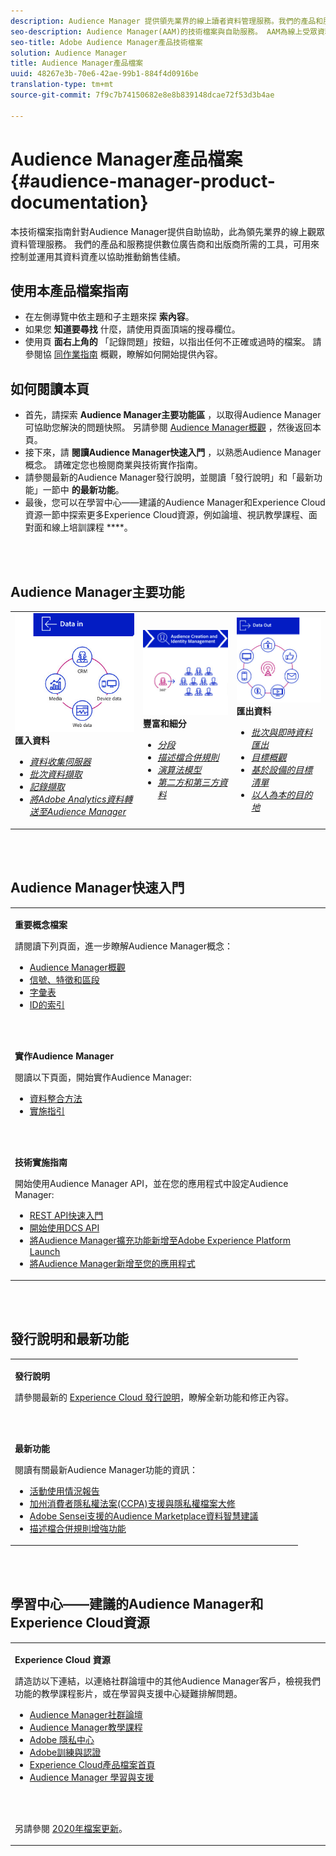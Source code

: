 ```yaml
---
description: Audience Manager 提供領先業界的線上讀者資料管理服務。我們的產品和服務提供數位廣告商和出版商所需的工具，可用來控制並運用其資料資產以協助推動銷售佳績。
seo-description: Audience Manager(AAM)的技術檔案與自助服務。 AAM為線上受眾資料管理提供業界領先的服務，並為數位廣告商和發佈商提供所需的工具，以控制和運用其資料資產，協助推動銷售成功。
seo-title: Adobe Audience Manager產品技術檔案
solution: Audience Manager
title: Audience Manager產品檔案
uuid: 48267e3b-70e6-42ae-99b1-884f4d0916be
translation-type: tm+mt
source-git-commit: 7f9c7b74150682e8e8b839148dcae72f53d3b4ae

---
```




# Audience Manager產品檔案 {#audience-manager-product-documentation}

本技術檔案指南針對Audience Manager提供自助協助，此為領先業界的線上觀眾資料管理服務。 我們的產品和服務提供數位廣告商和出版商所需的工具，可用來控制並運用其資料資產以協助推動銷售佳績。

## 使用本產品檔案指南

* 在左側導覽中依主題和子主題來探 **索內容**。
* 如果您 **知道要尋找** 什麼，請使用頁面頂端的搜尋欄位。
* 使用頁 **面右上角的** 「記錄問題」按鈕，以指出任何不正確或過時的檔案。 請參閱協 [同作業指南](https://docs.adobe.com/content/help/en/contributor/contributor-guide/introduction.html) 概觀，瞭解如何開始提供內容。

## 如何閱讀本頁

* 首先，請探索 **Audience Manager主要功能區** ，以取得Audience Manager可協助您解決的問題快照。 另請參閱 [Audience Manager概觀](/help/using/overview/aam-overview.md) ，然後返回本頁。
* 接下來，請 **閱讀Audience Manager快速入門** ，以熟悉Audience Manager概念。 請確定您也檢閱商業與技術實作指南。
* 請參閱最新的Audience Manager發行說明，並閱讀「發行說明」和「最新功能」一節中 **的最新功能**。
* 最後，您可以在學習中心——建議的Audience Manager和Experience Cloud資源一節中探索更多Experience Cloud資源，例如論壇、視訊教學課程、面對面和線上培訓課程 ****。

<br> 

## Audience Manager主要功能

<table>
   <td>
      <img alt="資料" src="/help/using/overview/assets/data-in.png"/>
      <div>
         <b>匯入資料</b>
      </div>
      <p>
         <em><ul><li><a href="/help/using/api/dcs-intro/dcs-api-reference/dcs-api-reference-overview.md">資料收集伺服器</a></li><li><a href="/help/using/integration/sending-audience-data/batch-data-transfer-explained/batch-data-transfer-overview.md">批次資料擷取</a></li><li><a href="/help/using/reporting/audience-optimization-reports/metadata-files-intro/metadata-files-intro.md">記錄擷取</a></li><li><a href="/help/using/integration/integration-other-solutions/audience-management-module.md">將Adobe Analytics資料轉送至Audience Manager</a></li></ul></em>
      <p>
   </td>
   <td>
      <img alt="豐富和細分" src="/help/using/overview/assets/enrich-segment.png"/>
      <div>
         <b>豐富和細分</b>
      </div>
      <p>
       <em><ul><li><a href="/help/using/features/segments/segments-purpose.md">分段</a></li><li><a href="/help/using/features/profile-merge-rules/merge-rules-overview.md">描述檔合併規則</a></li><li><a href="/help/using/features/algorithmic-models/understanding-models.md">演算法模型</a></li><li><a href="/help/using/overview/data-types-collected.md">第二方和第三方資料</a></li></ul></em>
      <p>
   </td>
   <td>
      <img alt="資料輸出" src="/help/using/overview/assets/data-out.png"/>
      </a>
      <div>
         <b>匯出資料</b>
      </div>
      <p>
      <p>
         <em><ul><li><a href="/help/using/integration/receiving-audience-data/receiving-audience-data-overview.md">批次與即時資料匯出</a></li><li><a href="/help/using/features/destinations/destinations.md">目標概觀</a></li><li><a href="/help/using/features/destinations/device-based-destinations-list.md">基於設備的目標清單</a></li><li><a href="/help/using/features/destinations/people-based-destinations-overview.md">以人為本的目的地</a></li></ul></em> 
      <p>
      <p>
   </td>
</table>


<br> 

## Audience Manager快速入門

<table> 
 <tbody> 
  <tr> 
   <td colname="col1"> <p><b>重要概念檔案</b></p>
   <p>請閱讀下列頁面，進一步瞭解Audience Manager概念： 
   <ul><li><a href="/help/using/overview/aam-overview.md"> Audience Manager概觀</a></li><li><a href="/help/using/reference/signal-trait-segment.md">信號、特徵和區段</a></li><li><a href="/help/using/reference/aam-glossary.md"> 字彙表</a> </li><li><a href="/help/using/reference/ids-in-aam.md">ID的索引</a></li></ul></p>
   <br> 
   <p><b>實作Audience Manager</b></p>
   <p> 閱讀以下頁面，開始實作Audience Manager:
     <ul>
     <li><a href="/help/using/integration/data-integration-methods.md">資料整合方法</a></li>
     <li><a href="/help/using/integration/implement-audience-manager.md">實施指引</a></li>
     </ul> </p>
     <br> 
   <p> <b>技術實施指南</b> </p> <p>開始使用Audience Manager API，並在您的應用程式中設定Audience Manager:</p> <p> 
     <ul id="ul_47C012F6AB3E4B73BA357027F4D15369">
     <li><a href="/help/using/api/rest-api-main/aam-api-getting-started.md">REST API快速入門</a></li>
     <li><a href="/help/using/api/dcs-intro/dcs-event-calls/dcs-event-calls.md">開始使用DCS API</a></li>
     <li><a href="https://docs.adobe.com/content/help/en/launch/using/extensions-ref/adobe-extension/adobe-audience-manager-extension.html">將Audience Manager擴充功能新增至Adobe Experience Platform Launch</a></li>
    <li><a href="https://aep-sdks.gitbook.io/docs/using-mobile-extensions/adobe-audience-manager">將Audience Manager新增至您的應用程式</a></li>
     </ul> </p>
    </td>

</tr> 
 </tbody> 
</table>

<!--

<table> 
 <tbody> 
  <tr> 
   <td colname="col1"> <p><b>Important Conceptual Documentation</b></p>
   <p>Read the pages below for a deeper understanding of Audience Manager concepts: 
   <ul><li><a href="https://docs.adobe.com/content/help/en/audience-manager/user-guide/overview/aam-overview.html"> Audience Manager Overview</a></li><li><a href="https://docs.adobe.com/help/en/audience-manager/user-guide/reference/aam-glossary.html"> Glossary</a> </li><li><a href="https://docs.adobe.com/content/help/en/audience-manager/user-guide/reference/ids-in-aam.html">Index of IDs</a></li><li><a href="https://docs.adobe.com/help/en/audience-manager/user-guide/reference/signal-trait-segment.html">Signals, Traits, and Segments</a></li></ul></p>
   <br>&nbsp;
   <p><b>Implement Audience Manager</b></p>
   <p> Get started with implementing Audience Manager by reading the pages below:
     <ul>
     <li><a href="https://docs.adobe.com/content/help/en/audience-manager/user-guide/implementation-integration-guides/data-integration-methods.html">Data Integration Methods</a></li>
     <li><a href="https://docs.adobe.com/content/help/en/audience-manager/user-guide/implementation-integration-guides/implement-audience-manager.html">Implementation Guide</a></li>
     </ul> </p>
     <br>&nbsp;
   <p> <b>Technical Implementation Guides</b> </p> <p>Get started with Audience Manager APIs and set up Audience Manager in your app:</p> <p> 
     <ul id="ul_47C012F6AB3E4B73BA357027F4D15369">
     <li><a href="https://docs.adobe.com/content/help/en/audience-manager/user-guide/api-and-sdk-code/rest-apis/aam-api-getting-started.html">Getting Started with REST APIs</a></li>
     <li><a href="https://docs.adobe.com/content/help/en/audience-manager/user-guide/api-and-sdk-code/dcs/dcs-event-calls/dcs-event-calls.html">Get started with the DCS API</a></li>
     <li><a href="https://docs.adobe.com/content/help/en/launch/using/extensions-ref/adobe-extension/adobe-audience-manager-extension.html">Add the Audience Manager extension to Adobe Experience Platform Launch</a></li>
    <li><a href="https://aep-sdks.gitbook.io/docs/using-mobile-extensions/adobe-audience-manager">Add Audience Manager to your app</a></li>
     </ul> </p>
    </td>
   <td colname="col2">  <p> <b>Collaborative Documentation</b> </p>
     <p>We welcome contributions to our documentation from all our readers. See the <a href="https://docs.adobe.com/content/help/en/contributor/contributor-guide/introduction.html">Collaboration Guide Overview</a> to learn how to start contributing.</p>
   <br>&nbsp;
   <p> <b>Release Notes</b> </p> <p> 
     See the latest <a href="https://docs.adobe.com/content/help/en/release-notes/experience-cloud/current.html" format="https" scope="external"> Experience Cloud Release Notes</a> for new features and fixes.</p> <br>&nbsp;
     <p> <b>Experience Cloud Resources</b> </p> <p> 
     <ul id="ul_E30EC96BDC624B5591F0470D430B7F41"> 
      <li id="li_F3A5CCFAE0F247CEB41A03CA8E03106B"><a href="https://forums.adobe.com/community/experience-cloud/analytics-cloud/audience-manager" format="https" scope="external"> Audience Manager Community Forums</a> </li>
      <li><a href="https://docs.adobe.com/content/help/en/audience-manager-learn/tutorials/overview.html" format="http" scope="external"> Audience Manager Tutorials</a> </li> 
      <li id="li_1737D63307024F26B1F967621613A5AC"><a href="https://www.adobe.com/privacy.html" format="http" scope="external"> Adobe Privacy Center</a> </li>  
      <li id="li_1938F7044F544481A6CC0F45CC22B80A"> <a href="https://helpx.adobe.com/learning.html?promoid=KAUDK" scope="external" format="http"> Adobe Training and Certifications</a> </li> 
      <li id="li_C71459E0D1464C05B8B9387C43541F17"> <a href="https://helpx.adobe.com/support/experience-cloud.html" scope="external" format="https">Experience Cloud Product Documentation Home</a> </li> 
      <li id="li_0DB1997FEB87484EBC07E03FD40AA39F"><a href="https://helpx.adobe.com/support/audience-manager.html" format="https" scope="external"> Audience Manager Learn &amp; Support</a> </li> 
     </ul> </p> 
     <br>&nbsp;
     <p>See also, <a href="https://docs.adobe.com/content/help/en/audience-manager/user-guide/documentation-updates/docs-2020.html"> 2020 Documentation Updates</a>. </p> </td>
  </tr> 
 </tbody> 
</table>

-->

<br> 

## 發行說明和最新功能

<table> 
 <tbody> 
  <tr> 
   <td> <p> <b>發行說明</b> </p> <p> 
     請參閱最新的 <a href="https://docs.adobe.com/content/help/en/release-notes/experience-cloud/current.html" format="https" scope="external">Experience Cloud 發行說明</a>，瞭解全新功能和修正內容。</p> 
     <br> 
     <p> <b>最新功能</b> </p> <p> 
     閱讀有關最新Audience Manager功能的資訊：</p>
     <p><ul><li><a href="/help/using/features/administration/activity-usage-reporting.md">活動使用情況報告</a></li>
     <li><a href="/help/using/overview/data-security-and-privacy/data-privacy.md">加州消費者隱私權法案(CCPA)支援與隱私權檔案大修</a></li>
     <li><a href="/help/using/features/segments/trait-recommendations.md">Adobe Sensei支援的Audience Marketplace資料智慧建議</a></li>
     <li><a href="/help/using/features/profile-merge-rules/merge-rules-overview.md">描述檔合併規則增強功能</a></li></ul><p>
    </td>
  </tr> 
 </tbody> 
</table>

<!--

**Release Notes**

See the latest [Experience Cloud Release Notes](https://docs.adobe.com/content/help/en/release-notes/experience-cloud/current.html) for new features and fixes.

<br>&nbsp;

**Latest features**

Read about the latest Audience Manager features:
* [Activity Usage Reporting](https://docs.adobe.com/content/help/en/audience-manager/user-guide/features/administration/activity-usage-reporting.html)
* [California Consumer Privacy Act (CCPA) Support and Privacy Documentation Overhaul](https://docs.adobe.com/content/help/en/audience-manager/user-guide/overview/data-privacy/data-privacy.html)
* [Intelligent Recommendations for Audience Marketplace Data, powered by Adobe Sensei](https://docs.adobe.com/content/help/en/audience-manager/user-guide/features/segments/trait-recommendations.html)
* [Profile Merge Rules Enhancements](https://docs.adobe.com/content/help/en/audience-manager/user-guide/features/profile-merge-rules/merge-rules-overview.html)
* [Bulk Management Tools Update](https://docs.adobe.com/content/help/en/audience-manager/user-guide/reference/bulk-management-tools/bulk-management-intro.html)

-->

<br> 

## 學習中心——建議的Audience Manager和Experience Cloud資源


<table> 
 <tbody> 
  <tr> 
   <td colname="col2"> 
     <p> <b>Experience Cloud 資源</b> </p>
     <p>請造訪以下連結，以連絡社群論壇中的其他Audience Manager客戶，檢視我們功能的教學課程影片，或在學習與支援中心疑難排解問題。</p>
     <p> 
     <ul id="ul_E30EC96BDC624B5591F0470D430B7F41"> 
      <li id="li_F3A5CCFAE0F247CEB41A03CA8E03106B"><a href="https://forums.adobe.com/community/experience-cloud/analytics-cloud/audience-manager" format="https" scope="external"> Audience Manager社群論壇</a> </li>
      <li><a href="https://docs.adobe.com/content/help/en/audience-manager-learn/tutorials/overview.html" format="http" scope="external"> Audience Manager教學課程</a> </li> 
      <li id="li_1737D63307024F26B1F967621613A5AC"><a href="https://www.adobe.com/privacy.html" format="http" scope="external"> Adobe 隱私中心</a> </li>  
      <li id="li_1938F7044F544481A6CC0F45CC22B80A"> <a href="https://helpx.adobe.com/learning.html?promoid=KAUDK" scope="external" format="http"> Adobe訓練與認證</a> </li> 
      <li id="li_C71459E0D1464C05B8B9387C43541F17"> <a href="https://helpx.adobe.com/support/experience-cloud.html" scope="external" format="https">Experience Cloud產品檔案首頁</a> </li> 
      <li id="li_0DB1997FEB87484EBC07E03FD40AA39F"><a href="https://helpx.adobe.com/support/audience-manager.html" format="https" scope="external"> Audience Manager 學習與支援</a> </li> 
     </ul> </p> 
     <br> 
     <p>另請參閱 <a href="https://docs.adobe.com/content/help/en/audience-manager/user-guide/documentation-updates/docs-2020.html"> 2020年檔案更新</a>。 </p> </td>
  </tr> 
 </tbody> 
</table>